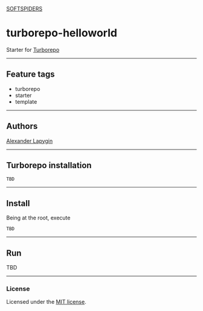 [SOFTSPIDERS](https://github.com/softspiders/softspiders)

# turborepo-helloworld

Starter for [Turborepo](https://turborepo.org/)

---

## Feature tags

- turborepo
- starter
- template

---
## Authors

[Alexander Lapygin](https://github.com/AlexanderLapygin)

---

## Turborepo installation

```
TBD
```
---

## Install

Being at the root, execute

```
TBD
```

---

## Run

TBD

---

### License

Licensed under the [MIT license](./LICENSE). 
